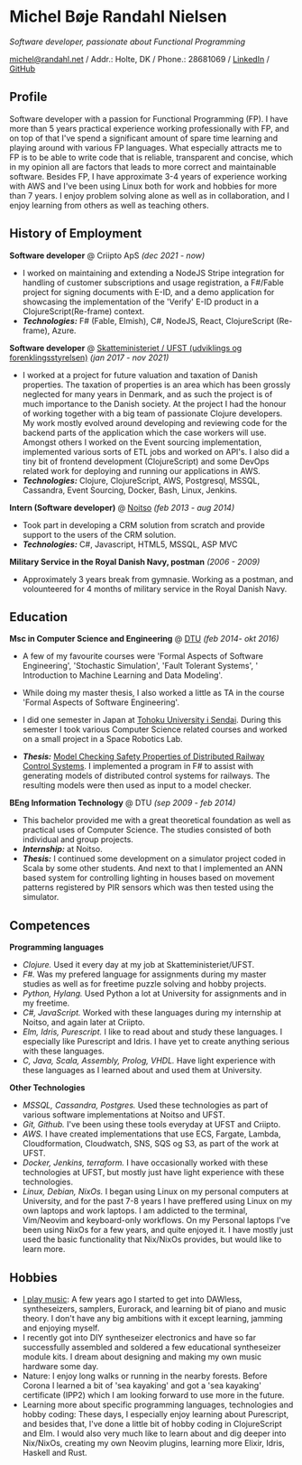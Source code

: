 # Michel Bøje Randahl Nielsen

_Software developer, passionate about Functional Programming_

michel@randahl.net / Addr.: Holte, DK / Phone.: 28681069 / [LinkedIn](www.linkedin.com/in/michel-randahl) / [GitHub](https://github.com/michelrandahl)

## Profile
Software developer with a passion for Functional Programming (FP). I have more than 5 years practical experience working professionally with FP, and on top of that I've spend a significant amount of spare time learning and playing around with various FP languages. What especially attracts me to FP is to be able to write code that is reliable, transparent and concise, which in my opinion all are factors that leads to more correct and maintainable software.
Besides FP, I have approximate 3-4 years of experience working with AWS and I've been using Linux both for work and hobbies for more than 7 years.
I enjoy problem solving alone as well as in collaboration, and I enjoy learning from others as well as teaching others.

## History of Employment
**Software developer** @ Criipto ApS _(dec 2021 - now)_
- I worked on maintaining and extending a NodeJS Stripe integration for handling of customer subscriptions and usage registration, a F#/Fable project for signing documents with E-ID, and  a demo application for showcasing the implementation of the 'Verify' E-ID product in a ClojureScript(Re-frame) context.
- **_Technologies:_** F# (Fable, Elmish), C#, NodeJS, React, ClojureScript (Re-frame), Azure.

**Software developer** @ [Skatteministeriet / UFST (udviklings og forenklingsstyrelsen)](https://www.ufst.dk/) _(jan 2017 - nov 2021)_
- I worked at a project for future valuation and taxation of Danish properties. The taxation of properties is an area which has been grossly neglected for many years in Denmark, and as such the project is of much importance to the Danish society. At the project I had the honour of working together with a big team of passionate Clojure developers. My work mostly evolved around developing and reviewing code for the backend parts of the application which the case workers will use. Amongst others I worked on the Event sourcing implementation, implemented various sorts of ETL jobs and worked on API's. I also did a tiny bit of frontend development (ClojureScript) and some DevOps related work for deploying and running our applications in AWS.
- **_Technologies:_** Clojure, ClojureScript, AWS, Postgresql, MSSQL, Cassandra, Event Sourcing, Docker, Bash, Linux, Jenkins.

**Intern (Software developer)** @ [Noitso](https://www.noitso.dk/) _(feb 2013 - aug 2014)_
- Took part in developing a CRM solution from scratch and provide support to the users of the CRM solution.
- **_Technologies:_** C#, Javascript, HTML5, MSSQL, ASP MVC

**Military Service in the Royal Danish Navy, postman** _(2006 - 2009)_
- Approximately 3 years break from gymnasie. Working as a postman, and volounteered for 4 months of military service in the Royal Danish Navy.

## Education

**Msc in Computer Science and Engineering** @ [DTU](https://www.dtu.dk/english/education/msc/programmes/computer_science_and_engineering) _(feb 2014- okt 2016)_
- A few of my favourite courses were 'Formal Aspects of Software Engineering', 'Stochastic Simulation', 'Fault Tolerant Systems', '
Introduction to Machine Learning and Data Modeling'.
- While doing my master thesis, I also worked a little as TA in the course 'Formal Aspects of Software Engineering'.
- I did one semester in Japan at [Tohoku University i Sendai](https://www.eng.tohoku.ac.jp/english/). During this semester I took various Computer Science related courses and worked on a small project in a Space Robotics Lab.

- **_Thesis:_** [Model Checking Safety Properties of Distributed Railway Control Systems](http://www2.imm.dtu.dk/pubdb/edoc/imm6955.pdf). I implemented a program in F# to assist with generating models of distributed control systems for railways. The resulting models were then used as input to a model checker.

**BEng Information Technology** @ DTU _(sep 2009 - feb 2014)_
- This bachelor provided me with a great theoretical foundation as well as practical uses of Computer Science. The studies consisted of both individual  and group projects.
- **_Internship:_** at Noitso.
- **_Thesis:_** I continued some development on a simulator project coded in Scala by some other students. And next to that I implemented an ANN based system for controlling lighting in houses based on movement patterns registered by PIR sensors which was then tested using the simulator.

## Competences
**Programming languages**
- *Clojure.* Used it every day at my job at Skatteministeriet/UFST.
- *F#.* Was my prefered language for assignments during my master studies as well as for freetime puzzle solving and hobby projects.
- *Python, Hylang.* Used Python a lot at University for assignments and in my freetime.
- *C#, JavaScript.* Worked with these languages during my internship at Noitso, and again later at Criipto.
- *Elm, Idris, Purescript.* I like to read about and study these languages. I especially like Purescript and Idris. I have yet to create anything serious with these languages.
- *C, Java, Scala, Assembly, Prolog, VHDL.* Have light experience with these languages as I learned about and used them at University.

**Other Technologies**
- *MSSQL, Cassandra, Postgres.* Used these technologies as part of various software implementations at Noitso and UFST.
- *Git, Github.* I've been using these tools everyday at UFST and Criipto.
- *AWS.* I have created implementations that use ECS, Fargate, Lambda, Cloudformation, Cloudwatch, SNS, SQS og S3, as part of the work at UFST.
- *Docker, Jenkins, terraform.* I have occasionally worked with these technologies at UFST, but mostly just have light experience with these technologies.
- *Linux, Debian, NixOs.* I began using Linux on my personal computers at University, and for the past 7-8 years I have preffered using Linux on my own laptops and work laptops. I am addicted to the terminal, Vim/Neovim and keyboard-only workflows. On my Personal laptops I've been using NixOs for a few years, and quite enjoyed it. I have mostly just used the basic functionality that Nix/NixOs provides, but would like to learn more.

## Hobbies
- [I play music](https://soundcloud.com/michel-nielsen-478124668/tracks): A few years ago I started to get into DAWless, syntheseizers, samplers, Eurorack, and learning bit of piano and music theory. I don't have any big ambitions with it except learning, jamming and enjoying myself.
- I recently got into DIY syntheseizer electronics and have so far successfully assembled and soldered a few educational syntheseizer module kits. I dream about designing and making my own music hardware some day.
- Nature: I enjoy long walks or running in the nearby forests. Before Corona I learned a bit of 'sea kayaking' and got a 'sea kayaking' certificate (IPP2) which I am looking forward to use more in the future.
- Learning more about specific programming languages, technologies and hobby coding: These days, I especially enjoy learning about Purescript, and besides that, I've done a little bit of hobby coding in ClojureScript and Elm. I would also very much like to learn about and dig deeper into Nix/NixOs, creating my own Neovim plugins, learning more Elixir, Idris, Haskell and Rust.
